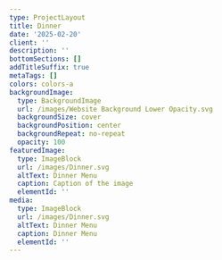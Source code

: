 ```yaml
---
type: ProjectLayout
title: Dinner
date: '2025-02-20'
client: ''
description: ''
bottomSections: []
addTitleSuffix: true
metaTags: []
colors: colors-a
backgroundImage:
  type: BackgroundImage
  url: /images/Website Background Lower Opacity.svg
  backgroundSize: cover
  backgroundPosition: center
  backgroundRepeat: no-repeat
  opacity: 100
featuredImage:
  type: ImageBlock
  url: /images/Dinner.svg
  altText: Dinner Menu
  caption: Caption of the image
  elementId: ''
media:
  type: ImageBlock
  url: /images/Dinner.svg
  altText: Dinner Menu
  caption: Dinner Menu
  elementId: ''
---
```

